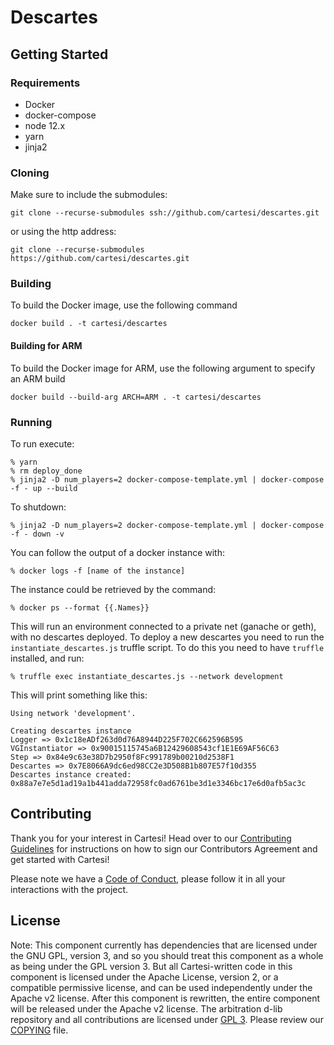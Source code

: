 # Descartes

## Getting Started

### Requirements

- Docker
- docker-compose
- node 12.x
- yarn
- jinja2

### Cloning

Make sure to include the submodules:
```
git clone --recurse-submodules ssh://github.com/cartesi/descartes.git
```
or using the http address:
```
git clone --recurse-submodules https://github.com/cartesi/descartes.git
```

### Building

To build the Docker image, use the following command

```shell
docker build . -t cartesi/descartes
```

#### Building for ARM

To build the Docker image for ARM, use the following argument to specify an ARM build

```shell
docker build --build-arg ARCH=ARM . -t cartesi/descartes
```



### Running

To run execute:
```
% yarn
% rm deploy_done
% jinja2 -D num_players=2 docker-compose-template.yml | docker-compose -f - up --build
```

To shutdown:
```
% jinja2 -D num_players=2 docker-compose-template.yml | docker-compose -f - down -v
```

You can follow the output of a docker instance with:
```
% docker logs -f [name of the instance]
```
The instance could be retrieved by the command:
```
% docker ps --format {{.Names}}
```

This will run an environment connected to a private net (ganache or geth), with no descartes deployed.
To deploy a new descartes you need to run the `instantiate_descartes.js` truffle script. To do this you need to have `truffle` installed, and run:

```
% truffle exec instantiate_descartes.js --network development
```
This will print something like this:

```
Using network 'development'.

Creating descartes instance
Logger => 0x1c18eADf263d0d76A8944D225F702C662596B595
VGInstantiator => 0x90015115745a6B12429608543cf1E1E69AF56C63
Step => 0x84e9c63e38D7b2950f8Fc991789b00210d2538F1
Descartes => 0x7E8066A9dc6ed98CC2e3D508B1b807E57f10d355
Descartes instance created: 0x88a7e7e5d1ad19a1b441adda72958fc0ad6761be3d1e3346bc17e6d0afb5ac3c
```

## Contributing

Thank you for your interest in Cartesi! Head over to our [Contributing Guidelines](CONTRIBUTING.md) for instructions on how to sign our Contributors Agreement and get started with Cartesi!

Please note we have a [Code of Conduct](CODE_OF_CONDUCT.md), please follow it in all your interactions with the project.

## License

Note: This component currently has dependencies that are licensed under the GNU GPL, version 3, and so you should treat this component as a whole as being under the GPL version 3. But all Cartesi-written code in this component is licensed under the Apache License, version 2, or a compatible permissive license, and can be used independently under the Apache v2 license. After this component is rewritten, the entire component will be released under the Apache v2 license.
The arbitration d-lib repository and all contributions are licensed under
[GPL 3](https://www.gnu.org/licenses/gpl-3.0.en.html). Please review our [COPYING](COPYING) file.
